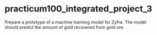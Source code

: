 # practicum100_integrated_project_3
Prepare a prototype of a machine learning model for Zyfra. The model should predict the amount of gold recovered from gold ore. 
